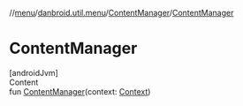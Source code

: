 //[menu](../../index.md)/[danbroid.util.menu](../index.md)/[ContentManager](index.md)/[ContentManager](-content-manager.md)



# ContentManager  
[androidJvm]  
Content  
fun [ContentManager](-content-manager.md)(context: [Context](https://developer.android.com/reference/kotlin/android/content/Context.html))  




